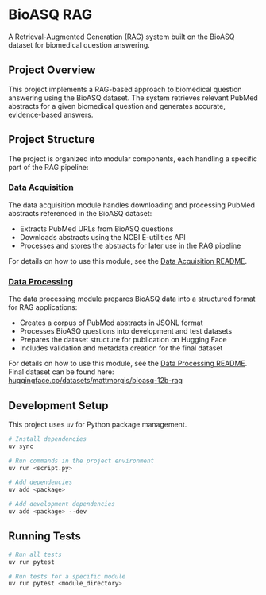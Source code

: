 # BioASQ RAG

A Retrieval-Augmented Generation (RAG) system built on the BioASQ dataset for biomedical question answering.

## Project Overview

This project implements a RAG-based approach to biomedical question answering using the BioASQ dataset. The system retrieves relevant PubMed abstracts for a given biomedical question and generates accurate, evidence-based answers.

## Project Structure

The project is organized into modular components, each handling a specific part of the RAG pipeline:

### [Data Acquisition](data_acquisition/README.md)

The data acquisition module handles downloading and processing PubMed abstracts referenced in the BioASQ dataset:

- Extracts PubMed URLs from BioASQ questions
- Downloads abstracts using the NCBI E-utilities API
- Processes and stores the abstracts for later use in the RAG pipeline

For details on how to use this module, see the [Data Acquisition README](data_acquisition/README.md).

### [Data Processing](data_processing/README.md)

The data processing module prepares BioASQ data into a structured format for RAG applications:

- Creates a corpus of PubMed abstracts in JSONL format
- Processes BioASQ questions into development and test datasets
- Prepares the dataset structure for publication on Hugging Face
- Includes validation and metadata creation for the final dataset

For details on how to use this module, see the [Data Processing README](data_processing/README.md).
Final dataset can be found here: [huggingface.co/datasets/mattmorgis/bioasq-12b-rag](https://huggingface.co/datasets/mattmorgis/bioasq-12b-rag)

## Development Setup

This project uses `uv` for Python package management.

```bash
# Install dependencies
uv sync

# Run commands in the project environment
uv run <script.py>

# Add dependencies
uv add <package>

# Add development dependencies
uv add <package> --dev
```

## Running Tests

```bash
# Run all tests
uv run pytest

# Run tests for a specific module
uv run pytest <module_directory>
```
